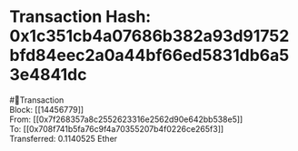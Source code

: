 
Transaction Hash: 0x1c351cb4a07686b382a93d91752bfd84eec2a0a44bf66ed5831db6a53e4841dc
====================================================================================
  
#💸Transaction  
Block: [[14456779]]  
From: [[0x7f268357a8c2552623316e2562d90e642bb538e5]]  
To: [[0x708f741b5fa76c9f4a70355207b4f0226ce265f3]]  
Transferred: 0.1140525 Ether